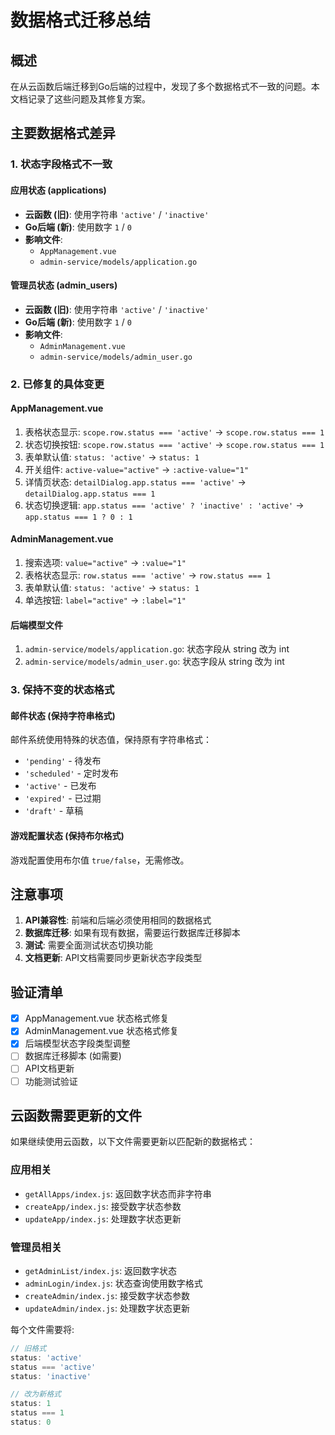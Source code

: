 # 数据格式迁移总结

## 概述
在从云函数后端迁移到Go后端的过程中，发现了多个数据格式不一致的问题。本文档记录了这些问题及其修复方案。

## 主要数据格式差异

### 1. 状态字段格式不一致

#### 应用状态 (applications)
- **云函数 (旧)**: 使用字符串 `'active'` / `'inactive'`
- **Go后端 (新)**: 使用数字 `1` / `0`
- **影响文件**: 
  - `AppManagement.vue`
  - `admin-service/models/application.go`

#### 管理员状态 (admin_users)  
- **云函数 (旧)**: 使用字符串 `'active'` / `'inactive'`
- **Go后端 (新)**: 使用数字 `1` / `0`
- **影响文件**:
  - `AdminManagement.vue`
  - `admin-service/models/admin_user.go`

### 2. 已修复的具体变更

#### AppManagement.vue
1. 表格状态显示: `scope.row.status === 'active'` → `scope.row.status === 1`
2. 状态切换按钮: `scope.row.status === 'active'` → `scope.row.status === 1`
3. 表单默认值: `status: 'active'` → `status: 1`
4. 开关组件: `active-value="active"` → `:active-value="1"`
5. 详情页状态: `detailDialog.app.status === 'active'` → `detailDialog.app.status === 1`
6. 状态切换逻辑: `app.status === 'active' ? 'inactive' : 'active'` → `app.status === 1 ? 0 : 1`

#### AdminManagement.vue
1. 搜索选项: `value="active"` → `:value="1"`
2. 表格状态显示: `row.status === 'active'` → `row.status === 1`
3. 表单默认值: `status: 'active'` → `status: 1`
4. 单选按钮: `label="active"` → `:label="1"`

#### 后端模型文件
1. `admin-service/models/application.go`: 状态字段从 string 改为 int
2. `admin-service/models/admin_user.go`: 状态字段从 string 改为 int

### 3. 保持不变的状态格式

#### 邮件状态 (保持字符串格式)
邮件系统使用特殊的状态值，保持原有字符串格式：
- `'pending'` - 待发布
- `'scheduled'` - 定时发布  
- `'active'` - 已发布
- `'expired'` - 已过期
- `'draft'` - 草稿

#### 游戏配置状态 (保持布尔格式)
游戏配置使用布尔值 `true/false`，无需修改。

## 注意事项

1. **API兼容性**: 前端和后端必须使用相同的数据格式
2. **数据库迁移**: 如果有现有数据，需要运行数据库迁移脚本
3. **测试**: 需要全面测试状态切换功能
4. **文档更新**: API文档需要同步更新状态字段类型

## 验证清单

- [x] AppManagement.vue 状态格式修复
- [x] AdminManagement.vue 状态格式修复  
- [x] 后端模型状态字段类型调整
- [ ] 数据库迁移脚本 (如需要)
- [ ] API文档更新
- [ ] 功能测试验证

## 云函数需要更新的文件

如果继续使用云函数，以下文件需要更新以匹配新的数据格式：

### 应用相关
- `getAllApps/index.js`: 返回数字状态而非字符串
- `createApp/index.js`: 接受数字状态参数
- `updateApp/index.js`: 处理数字状态更新

### 管理员相关  
- `getAdminList/index.js`: 返回数字状态
- `adminLogin/index.js`: 状态查询使用数字格式
- `createAdmin/index.js`: 接受数字状态参数
- `updateAdmin/index.js`: 处理数字状态更新

每个文件需要将:
```javascript
// 旧格式
status: 'active'
status === 'active'
status: 'inactive'

// 改为新格式  
status: 1
status === 1
status: 0
```
